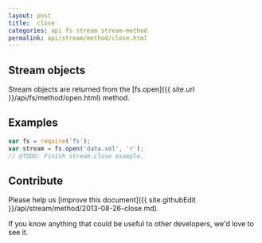 ```yaml
---
layout: post
title:  close
categories: api fs stream stream-method
permalink: api/stream/method/close.html
---
```


## Stream objects

Stream objects are returned from the [fs.open]({{ site.url }}/api/fs/method/open.html) method.

## Examples

```javascript
var fs = require('fs');
var stream = fs.open('data.xml', 'r');
// @TODO: Finish stream.close example.
```

## Contribute

Please help us [improve this document]({{ site.githubEdit }}/api/stream/method/2013-08-26-close.md).

If you know anything that could be useful to other developers, we'd love to see it.


